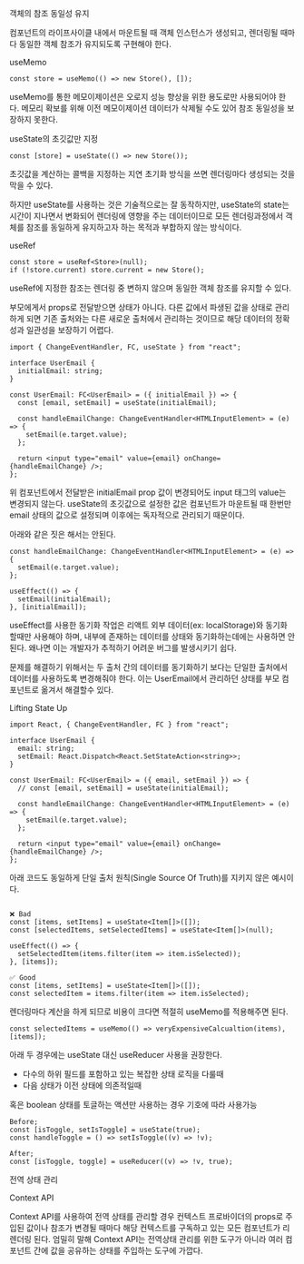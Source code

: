 객체의 참조 동일성 유지

컴포넌트의 라이프사이클 내에서 마운트될 때 객체 인스턴스가 생성되고, 렌더링될 때마다 동일한 객체 참조가 유지되도록 구현해야 한다.

useMemo

```tsx
const store = useMemo(() => new Store(), []);
```

useMemo를 통한 메모이제이션은 오로지 성능 향상을 위한 용도로만 사용되어야 한다. 메모리 확보를 위해 이전 메모이제이션 데이터가 삭제될 수도 있어 참조 동일성을 보장하지 못한다.

useState의 초깃값만 지정

```tsx
const [store] = useState(() => new Store());
```

초깃값을 계산하는 콜백을 지정하는 지연 초기화 방식을 쓰면 렌더링마다 생성되는 것을 막을 수 있다.

하지만 useState를 사용하는 것은 기술적으로는 잘 동작하지만, useState의 state는 시간이 지나면서 변화되어 렌더링에 영향을 주는 데이터이므로 모든 렌더링과정에서 객체를 참조를 동일하게 유지하고자 하는 목적과 부합하지 않는 방식이다.

useRef

```tsx
const store = useRef<Store>(null);
if (!store.current) store.current = new Store();
```

useRef에 지정한 참조는 렌더링 중 변하지 않으며 동일한 객체 참조를 유지할 수 있다.

부모에게서 props로 전달받으면 상태가 아니다. 다른 값에서 파생된 값을 상태로 관리하게 되면 기존 출처와는 다른 새로운 출처에서 관리하는 것이므로 해당 데이터의 정확성과 일관성을 보장하기 어렵다.

```tsx
import { ChangeEventHandler, FC, useState } from "react";

interface UserEmail {
  initialEmail: string;
}

const UserEmail: FC<UserEmail> = ({ initialEmail }) => {
  const [email, setEmail] = useState(initialEmail);

  const handleEmailChange: ChangeEventHandler<HTMLInputElement> = (e) => {
    setEmail(e.target.value);
  };

  return <input type="email" value={email} onChange={handleEmailChange} />;
};
```

위 컴포넌트에서 전달받은 initialEmail prop 값이 변경되어도 input 태그의 value는 변경되지 않는다. useState의 초깃값으로 설정한 값은 컴포넌트가 마운트될 때 한번만 email 상태의 값으로 설정되며 이후에는 독자적으로 관리되기 때문이다.

아래와 같은 짓은 해서는 안된다.

```tsx
const handleEmailChange: ChangeEventHandler<HTMLInputElement> = (e) => {
  setEmail(e.target.value);
};

useEffect(() => {
  setEmail(initialEmail);
}, [initialEmail]);
```

useEffect를 사용한 동기화 작업은 리액트 외부 데이터(ex: localStorage)와 동기화 할때만 사용해야 하며, 내부에 존재하는 데이터를 상태와 동기화하는데에는 사용하면 안된다. 왜나면 이는 개발자가 추적하기 어려운 버그를 발생시키기 쉽다.

문제를 해결하기 위해서는 두 출처 간의 데이터를 동기화하기 보다는 단일한 출처에서 데이터를 사용하도록 변경해줘야 한다. 이는 UserEmail에서 관리하던 상태를 부모 컴포넌트로 옮겨서 해결할수 있다.

Lifting State Up

```tsx
import React, { ChangeEventHandler, FC } from "react";

interface UserEmail {
  email: string;
  setEmail: React.Dispatch<React.SetStateAction<string>>;
}

const UserEmail: FC<UserEmail> = ({ email, setEmail }) => {
  // const [email, setEmail] = useState(initialEmail);

  const handleEmailChange: ChangeEventHandler<HTMLInputElement> = (e) => {
    setEmail(e.target.value);
  };

  return <input type="email" value={email} onChange={handleEmailChange} />;
};
```

아래 코드도 동일하게 단일 출처 원칙(Single Source Of Truth)를 지키지 않은 예시이다.

```tsx

❌ Bad
const [items, setItems] = useState<Item[]>([]);
const [selectedItems, setSelectedItems] = useState<Item[]>(null);

useEffect(() => {
  setSelectedItem(items.filter(item => item.isSelected));
}, [items]);

✅ Good
const [items, setItems] = useState<Item[]>([]);
const selectedItem = items.filter(item => item.isSelected);
```

렌더링마다 계산을 하게 되므로 비용이 크다면 적절히 useMemo를 적용해주면 된다.

```tsx
const selectedItems = useMemo(() => veryExpensiveCalcualtion(items), [items]);
```

아래 두 경우에는 useState 대신 useReducer 사용을 권장한다.

- 다수의 하위 필드를 포함하고 있는 복잡한 상태 로직을 다룰때
- 다음 상태가 이전 상태에 의존적일때

혹은 boolean 상태를 토글하는 액션만 사용하는 경우 기호에 따라 사용가능

```tsx
Before;
const [isToggle, setIsToggle] = useState(true);
const handleToggle = () => setIsToggle((v) => !v);

After;
const [isToggle, toggle] = useReducer((v) => !v, true);
```

전역 상태 관리

Context API

Context API를 사용하여 전역 상태를 관리할 경우 컨텍스트 프로바이더의 props로 주입된 값이나 참조가 변경될 때마다 해당 컨텍스트를 구독하고 있는 모든 컴포넌트가 리렌더링 된다. 엄밀히 말해 Context API는 전역상태 관리를 위한 도구가 아니라 여러 컴포넌트 간에 값을 공유하는 상태를 주입하는 도구에 가깝다.
